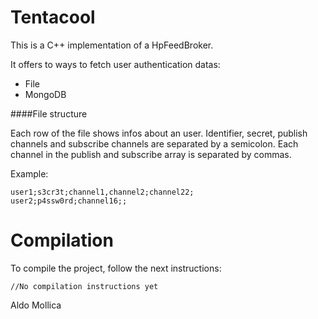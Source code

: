 Tentacool
=========

This is a C++ implementation of a HpFeedBroker.

It offers to ways to fetch user authentication datas: 
 - File
 - MongoDB

####File structure

Each row of the file shows infos about an user. 
Identifier, secret, publish channels and subscribe channels are separated by a semicolon.
Each channel in the publish and subscribe array is separated by commas.

Example:

    user1;s3cr3t;channel1,channel2;channel22;
    user2;p4ssw0rd;channel16;;

Compilation
===========

To compile the project, follow the next instructions:

    //No compilation instructions yet

	
Aldo Mollica

